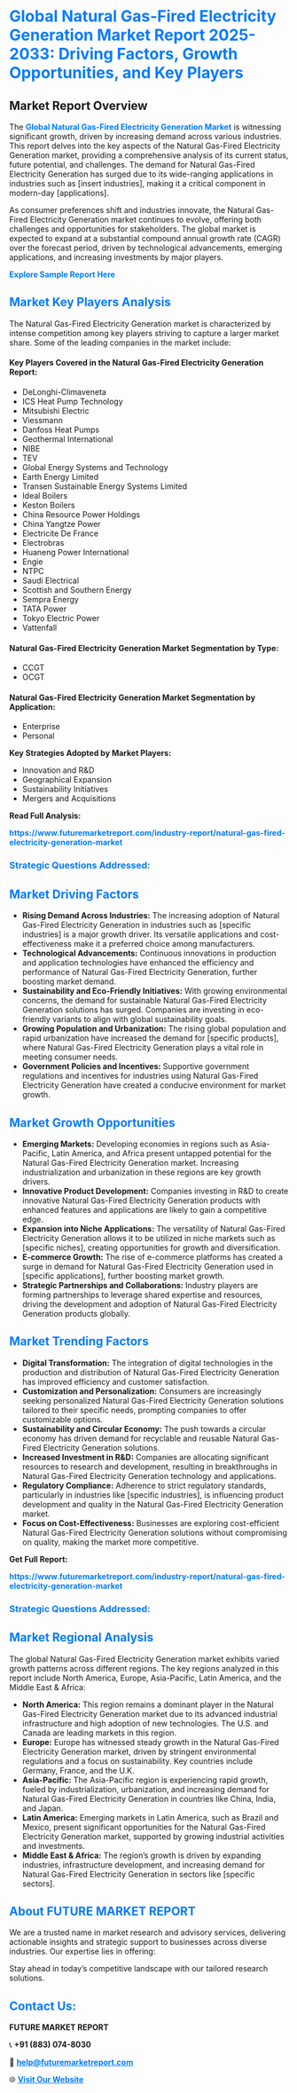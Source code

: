 <h1 style="color: #007BFF;">Global Natural Gas-Fired Electricity Generation Market Report 2025-2033: Driving Factors, Growth Opportunities, and Key Players</h1>

<section id="overview">
<h2>Market Report Overview</h2>
<p>The <a href="https://www.futuremarketreport.com/industry-report/natural-gas-fired-electricity-generation-market" style="color: #007BFF; text-decoration: none;"><strong>Global Natural Gas-Fired Electricity Generation Market</strong></a> is witnessing significant growth, driven by increasing demand across various industries. This report delves into the key aspects of the Natural Gas-Fired Electricity Generation market, providing a comprehensive analysis of its current status, future potential, and challenges. The demand for Natural Gas-Fired Electricity Generation has surged due to its wide-ranging applications in industries such as [insert industries], making it a critical component in modern-day [applications].</p>
<p>As consumer preferences shift and industries innovate, the Natural Gas-Fired Electricity Generation market continues to evolve, offering both challenges and opportunities for stakeholders. The global market is expected to expand at a substantial compound annual growth rate (CAGR) over the forecast period, driven by technological advancements, emerging applications, and increasing investments by major players.</p>
</section>

<section id="overview">
<p><a href="https://www.futuremarketreport.com/request-sample/reportId=43311" style="color: #007BFF; text-decoration: none;"><strong>Explore Sample Report Here</strong></a></p>
</section>

<section id="key-players">
<h2 style="color: #007BFF;">Market Key Players Analysis</h2>
<p>The Natural Gas-Fired Electricity Generation market is characterized by intense competition among key players striving to capture a larger market share. Some of the leading companies in the market include:</p>
<h4>Key Players Covered in the Natural Gas-Fired Electricity Generation Report:</h4>
<ul><li>DeLonghi-Climaveneta</li><li>ICS Heat Pump Technology</li><li>Mitsubishi Electric</li><li>Viessmann</li><li>Danfoss Heat Pumps</li><li>Geothermal International</li><li>NIBE</li><li>TEV</li><li>Global Energy Systems and Technology</li><li>Earth Energy Limited</li><li>Transen Sustainable Energy Systems Limited</li><li>Ideal Boilers</li><li>Keston Boilers</li><li>China Resource Power Holdings</li><li>China Yangtze Power</li><li>Electricite De France</li><li>Electrobras</li><li>Huaneng Power International</li><li>Engie</li><li>NTPC</li><li>Saudi Electrical</li><li>Scottish and Southern Energy</li><li>Sempra Energy</li><li>TATA Power</li><li>Tokyo Electric Power</li><li>Vattenfall</li></ul>
<h4>Natural Gas-Fired Electricity Generation Market Segmentation by Type:</h4>
<ul><li>CCGT</li><li>OCGT</li></ul>

<h4>Natural Gas-Fired Electricity Generation Market Segmentation by Application:</h4>
<ul><li>Enterprise</li><li>Personal</li></ul>
<p><strong>Key Strategies Adopted by Market Players:</strong></p>
<ul>
<li>Innovation and R&D</li>
<li>Geographical Expansion</li>
<li>Sustainability Initiatives</li>
<li>Mergers and Acquisitions</li>
</ul>
</section>

<section>
<p><strong>Read Full Analysis: </strong></p><a href="https://www.futuremarketreport.com/industry-report/natural-gas-fired-electricity-generation-market" style="color: #007BFF; text-decoration: none;"><strong>https://www.futuremarketreport.com/industry-report/natural-gas-fired-electricity-generation-market</strong></a>
<h3 style="color: #007BFF;">Strategic Questions Addressed:</h3>
</section>

<section id="driving-factors">
<h2 style="color: #007BFF;">Market Driving Factors</h2>
<ul>
<li><strong>Rising Demand Across Industries:</strong> The increasing adoption of Natural Gas-Fired Electricity Generation in industries such as [specific industries] is a major growth driver. Its versatile applications and cost-effectiveness make it a preferred choice among manufacturers.</li>
<li><strong>Technological Advancements:</strong> Continuous innovations in production and application technologies have enhanced the efficiency and performance of Natural Gas-Fired Electricity Generation, further boosting market demand.</li>
<li><strong>Sustainability and Eco-Friendly Initiatives:</strong> With growing environmental concerns, the demand for sustainable Natural Gas-Fired Electricity Generation solutions has surged. Companies are investing in eco-friendly variants to align with global sustainability goals.</li>
<li><strong>Growing Population and Urbanization:</strong> The rising global population and rapid urbanization have increased the demand for [specific products], where Natural Gas-Fired Electricity Generation plays a vital role in meeting consumer needs.</li>
<li><strong>Government Policies and Incentives:</strong> Supportive government regulations and incentives for industries using Natural Gas-Fired Electricity Generation have created a conducive environment for market growth.</li>
</ul>
</section>

<section id="growth-opportunities">
<h2 style="color: #007BFF;">Market Growth Opportunities</h2>
<ul>
<li><strong>Emerging Markets:</strong> Developing economies in regions such as Asia-Pacific, Latin America, and Africa present untapped potential for the Natural Gas-Fired Electricity Generation market. Increasing industrialization and urbanization in these regions are key growth drivers.</li>
<li><strong>Innovative Product Development:</strong> Companies investing in R&D to create innovative Natural Gas-Fired Electricity Generation products with enhanced features and applications are likely to gain a competitive edge.</li>
<li><strong>Expansion into Niche Applications:</strong> The versatility of Natural Gas-Fired Electricity Generation allows it to be utilized in niche markets such as [specific niches], creating opportunities for growth and diversification.</li>
<li><strong>E-commerce Growth:</strong> The rise of e-commerce platforms has created a surge in demand for Natural Gas-Fired Electricity Generation used in [specific applications], further boosting market growth.</li>
<li><strong>Strategic Partnerships and Collaborations:</strong> Industry players are forming partnerships to leverage shared expertise and resources, driving the development and adoption of Natural Gas-Fired Electricity Generation products globally.</li>
</ul>
</section>

<section id="trending-factors">
<h2 style="color: #007BFF;">Market Trending Factors</h2>
<ul>
<li><strong>Digital Transformation:</strong> The integration of digital technologies in the production and distribution of Natural Gas-Fired Electricity Generation has improved efficiency and customer satisfaction.</li>
<li><strong>Customization and Personalization:</strong> Consumers are increasingly seeking personalized Natural Gas-Fired Electricity Generation solutions tailored to their specific needs, prompting companies to offer customizable options.</li>
<li><strong>Sustainability and Circular Economy:</strong> The push towards a circular economy has driven demand for recyclable and reusable Natural Gas-Fired Electricity Generation solutions.</li>
<li><strong>Increased Investment in R&D:</strong> Companies are allocating significant resources to research and development, resulting in breakthroughs in Natural Gas-Fired Electricity Generation technology and applications.</li>
<li><strong>Regulatory Compliance:</strong> Adherence to strict regulatory standards, particularly in industries like [specific industries], is influencing product development and quality in the Natural Gas-Fired Electricity Generation market.</li>
<li><strong>Focus on Cost-Effectiveness:</strong> Businesses are exploring cost-efficient Natural Gas-Fired Electricity Generation solutions without compromising on quality, making the market more competitive.</li>
</ul>
</section>

<section>
<p><strong>Get Full Report: </strong></p><a href="https://www.futuremarketreport.com/industry-report/natural-gas-fired-electricity-generation-market" style="color: #007BFF; text-decoration: none;"><strong>https://www.futuremarketreport.com/industry-report/natural-gas-fired-electricity-generation-market</strong></a>
<h3 style="color: #007BFF;">Strategic Questions Addressed:</h3>
</section>


<section id="regional-analysis">
<h2 style="color: #007BFF;">Market Regional Analysis</h2>
<p>The global Natural Gas-Fired Electricity Generation market exhibits varied growth patterns across different regions. The key regions analyzed in this report include North America, Europe, Asia-Pacific, Latin America, and the Middle East & Africa:</p>
<ul>
<li><strong>North America:</strong> This region remains a dominant player in the Natural Gas-Fired Electricity Generation market due to its advanced industrial infrastructure and high adoption of new technologies. The U.S. and Canada are leading markets in this region.</li>
<li><strong>Europe:</strong> Europe has witnessed steady growth in the Natural Gas-Fired Electricity Generation market, driven by stringent environmental regulations and a focus on sustainability. Key countries include Germany, France, and the U.K.</li>
<li><strong>Asia-Pacific:</strong> The Asia-Pacific region is experiencing rapid growth, fueled by industrialization, urbanization, and increasing demand for Natural Gas-Fired Electricity Generation in countries like China, India, and Japan.</li>
<li><strong>Latin America:</strong> Emerging markets in Latin America, such as Brazil and Mexico, present significant opportunities for the Natural Gas-Fired Electricity Generation market, supported by growing industrial activities and investments.</li>
<li><strong>Middle East & Africa:</strong> The region’s growth is driven by expanding industries, infrastructure development, and increasing demand for Natural Gas-Fired Electricity Generation in sectors like [specific sectors].</li>
</ul>
</section>

<footer>
<h2 style="color: #007BFF;">About FUTURE MARKET REPORT</h2>
<p>We are a trusted name in market research and advisory services, delivering actionable insights and strategic support to businesses across diverse industries. Our expertise lies in offering:</p>

<p>Stay ahead in today’s competitive landscape with our tailored research solutions.</p>

<h2 style="color: #007BFF;">Contact Us:</h2>
<p><strong>FUTURE MARKET REPORT</strong></p>
<p>📞 <strong>+91 (883) 074-8030</strong></p>
<p>📧 <strong><a href="mailto:help@futuremarketreport.com" style="color: #007BFF;">help@futuremarketreport.com</a></strong></p>
<p>🌐 <strong><a href="https://www.futuremarketreport.com/" style="color: #007BFF;">Visit Our Website</a></strong></p>
</footer>